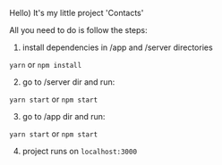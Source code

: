 Hello) It's my little project 'Contacts'

All you need to do is follow the steps:

1. install dependencies in /app and /server directories

 ```yarn```
 or
 ```npm install```

 2. go to /server dir and run:

 ```yarn start```
 or
 ```npm start```

 3. go to /app dir and run:

   ```yarn start```
   or
   ```npm start```

 4. project runs on ```localhost:3000```


